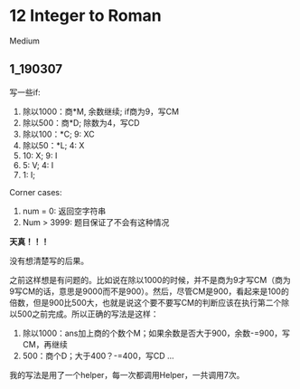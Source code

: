 # 12 Integer to Roman
Medium

## 1_190307
写一些if:
1. 除以1000：商\*M, 余数继续; if商为9，写CM
2. 除以500：商\*D; 除数为4，写CD
3. 除以100：\*C; 9: XC
4. 除以50：\*L; 4: X
5. 10: X; 9: I
6. 5: V; 4: I
7. 1: I;

Corner cases:
1. num = 0: 返回空字符串
2. Num > 3999: 题目保证了不会有这种情况

**天真！！！**

没有想清楚写的后果。

之前这样想是有问题的。比如说在除以1000的时候，并不是商为9才写CM（商为9写CM的话，意思是9000而不是900）。然后，尽管CM是900，看起来是100的倍数，但是900比500大，也就是说这个要不要写CM的判断应该在执行第二个除以500之前完成。所以正确的写法是这样：
1. 除以1000：ans加上商的个数个M；如果余数是否大于900，余数-=900，写CM，再继续
2. 500：商个D；大于400？-=400，写CD
...

我的写法是用了一个helper，每一次都调用Helper，一共调用7次。